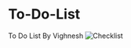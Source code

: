 # To-Do-List
To Do List By Vighnesh
![Checklist](https://github.com/Vighnesh1436/To-Do-List/assets/137270243/041817c9-51ea-4b73-afbc-9ba7a914c2ad)
